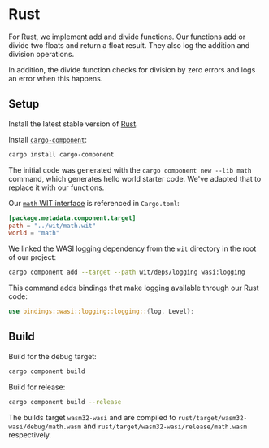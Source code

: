 # Rust

For Rust, we implement add and divide functions. Our functions add or divide two floats and return a float result. They also log the addition and division operations.

In addition, the divide function checks for division by zero errors and logs an error when this happens.

## Setup

Install the latest stable version of [Rust][install-rust].

Install [`cargo-component`][cargo-component]:

```sh
cargo install cargo-component
```

The initial code was generated with the `cargo component new --lib math` command, which generates hello world starter code. We've adapted that to replace it with our functions.

Our [`math` WIT interface][math-wit] is referenced in `Cargo.toml`:

```toml
[package.metadata.component.target]
path = "../wit/math.wit"
world = "math"
```

We linked the WASI logging dependency from the `wit` directory in the root of our project:

```sh
cargo component add --target --path wit/deps/logging wasi:logging
```

This command adds bindings that make logging available through our Rust code:

```rust
use bindings::wasi::logging::logging::{log, Level};
```

## Build

Build for the debug target:

```sh
cargo component build
```

Build for release:

```sh
cargo component build --release
```

The builds target `wasm32-wasi` and are compiled to `rust/target/wasm32-wasi/debug/math.wasm` and `rust/target/wasm32-wasi/release/math.wasm` respectively.

[cargo-component]: https://github.com/bytecodealliance/cargo-component
[install-rust]: https://www.rust-lang.org/tools/install
[math-wit]: ../wit/math.wit
